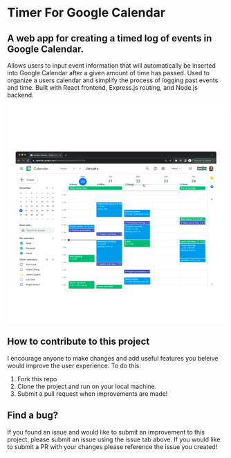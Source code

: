 # Timer For Google Calendar

## A web app for creating a timed log of events in Google Calendar.

Allows users to input event information that will automatically be inserted into
Google Calendar after a given amount of time has passed. Used to organize a users 
calendar and simplify the process of logging past events and time. Built with React 
frontend, Express.js routing, and Node.js backend. 

<img src="/client/src/assets/heroGraphic.png" alt="Screenshot"/>


## How to contribute to this project

I encourage anyone to make changes and add useful features you beleive would
improve the user experience. To do this:

1. Fork this repo
2. Clone the project and run on your local machine.
3. Submit a pull request when improvements are made!


## Find a bug?

If you found an issue and would like to submit an improvement to this project,
please submit an issue using the issue tab above. If you would like to submit a
PR with your changes please reference the issue you created!